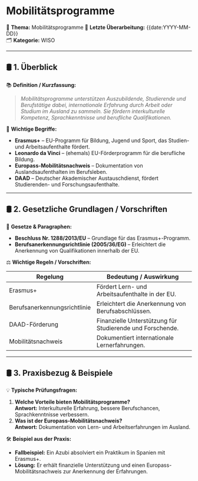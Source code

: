 # Mobilitätsprogramme

📌 **Thema:** Mobilitätsprogramme 
📅 **Letzte Überarbeitung:** {{date:YYYY-MM-DD}}  
🗂 **Kategorie:** WISO

---

## 🛢️ 1. Überblick

📚 **Definition / Kurzfassung:**

> _Mobilitätsprogramme unterstützen Auszubildende, Studierende und Berufstätige dabei, internationale Erfahrung durch Arbeit oder Studium im Ausland zu sammeln. Sie fördern interkulturelle Kompetenz, Sprachkenntnisse und berufliche Qualifikationen._

🔑 **Wichtige Begriffe:**

- **Erasmus+** – EU-Programm für Bildung, Jugend und Sport, das Studien- und Arbeitsaufenthalte fördert.
- **Leonardo da Vinci** – (ehemals) EU-Förderprogramm für die berufliche Bildung.
- **Europass-Mobilitätsnachweis** – Dokumentation von Auslandsaufenthalten im Berufsleben.
- **DAAD** – Deutscher Akademischer Austauschdienst, fördert Studierenden- und Forschungsaufenthalte.

---

## 🛢️ 2. Gesetzliche Grundlagen / Vorschriften

📛 **Gesetze & Paragraphen:**

- **Beschluss Nr. 1288/2013/EU** – Grundlage für das Erasmus+-Programm.
- **Berufsanerkennungsrichtlinie (2005/36/EG)** – Erleichtert die Anerkennung von Qualifikationen innerhalb der EU.

⚖️ **Wichtige Regeln / Vorschriften:**

|Regelung|Bedeutung / Auswirkung|
|---|---|
|Erasmus+|Fördert Lern- und Arbeitsaufenthalte in der EU.|
|Berufsanerkennungsrichtlinie|Erleichtert die Anerkennung von Berufsabschlüssen.|
|DAAD-Förderung|Finanzielle Unterstützung für Studierende und Forschende.|
|Mobilitätsnachweis|Dokumentiert internationale Lernerfahrungen.|

---

## 🛢️ 3. Praxisbezug & Beispiele

💡 **Typische Prüfungsfragen:**

1. **Welche Vorteile bieten Mobilitätsprogramme?**  
    **Antwort:** Interkulturelle Erfahrung, bessere Berufschancen, Sprachkenntnisse verbessern.
2. **Was ist der Europass-Mobilitätsnachweis?**  
    **Antwort:** Dokumentation von Lern- und Arbeitserfahrungen im Ausland.

🛠 **Beispiel aus der Praxis:**

- **Fallbeispiel:** Ein Azubi absolviert ein Praktikum in Spanien mit Erasmus+.
- **Lösung:** Er erhält finanzielle Unterstützung und einen Europass-Mobilitätsnachweis zur Anerkennung der Erfahrungen.
